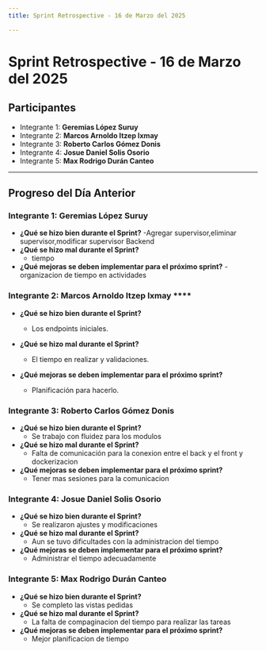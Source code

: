 ```yaml
---
title: Sprint Retrospective - 16 de Marzo del 2025

---
```


# Sprint Retrospective - 16 de Marzo del 2025

## Participantes
- Integrante 1: **Geremias López Suruy**
- Integrante 2: **Marcos Arnoldo Itzep Ixmay**
- Integrante 3: **Roberto Carlos Gómez Donis**
- Integrante 4: **Josue Daniel Solis Osorio**
- Integrante 5: **Max Rodrigo Durán Canteo**

---

## Progreso del Día Anterior

### Integrante 1: **Geremias López Suruy**
- **¿Qué se hizo bien durante el Sprint?**
  -Agregar supervisor,eliminar supervisor,modificar supervisor Backend
- **¿Qué se hizo mal durante el Sprint?** 
  - tiempo
- **¿Qué mejoras se deben implementar para el próximo sprint?**
  -organizacion de tiempo en actividades


### Integrante 2: Marcos Arnoldo Itzep Ixmay ****
- **¿Qué se hizo bien durante el Sprint?**
  - Los endpoints iniciales.
- **¿Qué se hizo mal durante el Sprint?** 
  - El tiempo en realizar y validaciones.

- **¿Qué mejoras se deben implementar para el próximo sprint?**
  - Planificación para hacerlo.

### Integrante 3: **Roberto Carlos Gómez Donis**
- **¿Qué se hizo bien durante el Sprint?**
  - Se trabajo con fluidez para los modulos
- **¿Qué se hizo mal durante el Sprint?** 
  - Falta de comunicación para la conexion entre el back y el front y dockerizacion 
- **¿Qué mejoras se deben implementar para el próximo sprint?**
  - Tener mas sesiones para la comunicacion

### Integrante 4: **Josue Daniel Solis Osorio**
- **¿Qué se hizo bien durante el Sprint?**
  - Se realizaron ajustes y modificaciones
- **¿Qué se hizo mal durante el Sprint?** 
  - Aun se tuvo dificultades con la administracion del tiempo
- **¿Qué mejoras se deben implementar para el próximo sprint?**
  - Administrar el tiempo adecuadamente 

### Integrante 5: **Max Rodrigo Durán Canteo**
- **¿Qué se hizo bien durante el Sprint?**
  - Se completo las vistas pedidas
- **¿Qué se hizo mal durante el Sprint?** 
  - La falta de compaginacion del tiempo para realizar las tareas
- **¿Qué mejoras se deben implementar para el próximo sprint?**
  - Mejor planificacion de tiempo



